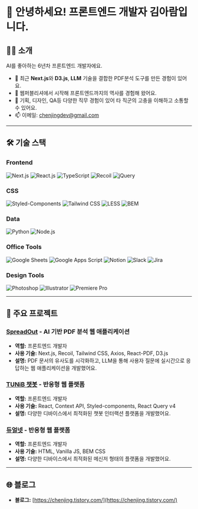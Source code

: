 # 👋 안녕하세요! 프론트엔드 개발자 김아람입니다.
## 🧑‍💻 소개
AI를 좋아하는 6년차 프론트엔드 개발자에요.

- 🔭 최근 **Next.js**와 **D3.js**, **LLM** 기술을 결합한 PDF분석 도구를 만든 경험이 있어요.
- 🌱 웹퍼블리셔에서 시작해 프론트엔드까지의 역사를 경험해 왔어요.
- 💬 기획, 디자인, QA등 다양한 직무 경험이 있어 타 직군의 고충을 이해하고 소통할 수 있어요.
- 📫 이메일: [chenjingdev@gmail.com](mailto:chenjingdev@gmail.com)

---

## 🛠️ 기술 스택
### Frontend
![Next.js](https://img.shields.io/badge/-Next.js-000000?logo=next.js&logoColor=white)
![React.js](https://img.shields.io/badge/-React.js-61DAFB?logo=react&logoColor=white)
![TypeScript](https://img.shields.io/badge/-TypeScript-007ACC?logo=typescript&logoColor=white)
![Recoil](https://img.shields.io/badge/-Recoil-3578E5?logo=recoil&logoColor=white)
![jQuery](https://img.shields.io/badge/-jQuery-0769AD?logo=jquery&logoColor=white)

### CSS
![Styled-Components](https://img.shields.io/badge/-Styled--Components-DB7093?logo=styled-components&logoColor=white)
![Tailwind CSS](https://img.shields.io/badge/-Tailwind%20CSS-38B2AC?logo=tailwind-css&logoColor=white)
![LESS](https://img.shields.io/badge/-LESS-1D365D?logo=less&logoColor=white)
![BEM](https://img.shields.io/badge/-BEM-000000?logo=bem&logoColor=white)

### Data
![Python](https://img.shields.io/badge/-Python-3776AB?logo=python&logoColor=white)
![Node.js](https://img.shields.io/badge/-Node.js-339933?logo=node.js&logoColor=white)

### Office Tools
![Google Sheets](https://img.shields.io/badge/-Google%20Sheets-34A853?logo=google-sheets&logoColor=white)
![Google Apps Script](https://img.shields.io/badge/-Google%20Apps%20Script-4285F4?logo=google&logoColor=white)
![Notion](https://img.shields.io/badge/-Notion-000000?logo=notion&logoColor=white)
![Slack](https://img.shields.io/badge/-Slack-4A154B?logo=slack&logoColor=white)
![Jira](https://img.shields.io/badge/-Jira-0052CC?logo=jira&logoColor=white)

### Design Tools
![Photoshop](https://img.shields.io/badge/-Photoshop-31A8FF?logo=adobe-photoshop&logoColor=white)
![Illustrator](https://img.shields.io/badge/-Illustrator-FF9A00?logo=adobe-illustrator&logoColor=white)
![Premiere Pro](https://img.shields.io/badge/-Premiere%20Pro-9999FF?logo=adobe-premiere-pro&logoColor=white)

---

## 🚀 주요 프로젝트
### [SpreadOut](https://bit.ly/46PynAR) - AI 기반 PDF 분석 웹 애플리케이션
- **역할:** 프론트엔드 개발자
- **사용 기술:** Next.js, Recoil, Tailwind CSS, Axios, React-PDF, D3.js
- **설명:** PDF 문서의 유사도를 시각화하고, LLM을 통해 사용자 질문에 실시간으로 응답하는 웹 애플리케이션을 개발했어요.

### [TUNiB 챗봇](https://bit.ly/4fSRpds) - 반응형 웹 플랫폼
- **역할:** 프론트엔드 개발자
- **사용 기술:** React, Context API, Styled-components, React Query v4
- **설명:** 다양한 디바이스에서 최적화된 챗봇 인터랙션 플랫폼을 개발했어요.

### [듀얼넷](https://bit.ly/3M2P0Q4) - 반응형 웹 플랫폼
- **역할:** 프론트엔드 개발자
- **사용 기술:** HTML, Vanilla JS, BEM CSS
- **설명:** 다양한 디바이스에서 최적화된 메신저 형태의 플랫폼을 개발했어요.

---

## 🌐 블로그
- **블로그:** [https://chenjing.tistory.com/](https://chenjing.tistory.com/)
